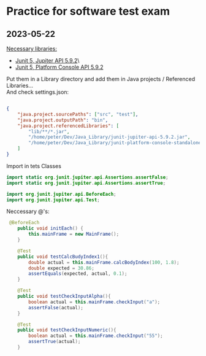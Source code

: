 # Practice for software test exam
## 2023-05-22

<u>Necessary libraries:</u>

* [Junit 5, Jupiter API 5.9.2](https://repo1.maven.org/maven2/org/junit/jupiter/junit-jupiter-api/5.9.2/junit-jupiter-api-5.9.2.jar)\
* [Junit 5, Platform Console API 5.9.2](https://repo1.maven.org/maven2/org/junit/platform/junit-platform-console-standalone/1.9.2/junit-platform-console-standalone-1.9.2.jar)

Put them in a Library directory and add them in Java projects / Referenced Libraries...\
And check settings.json:

```json

{
    "java.project.sourcePaths": ["src", "test"],
    "java.project.outputPath": "bin",
    "java.project.referencedLibraries": [
        "lib/**/*.jar",       
        "/home/peter/Dev/Java_Library/junit-jupiter-api-5.9.2.jar",
        "/home/peter/Dev/Java_Library/junit-platform-console-standalone-1.9.2.jar"
    ]
}

```
Import in tets Classes

```java
import static org.junit.jupiter.api.Assertions.assertFalse;
import static org.junit.jupiter.api.Assertions.assertTrue;

import org.junit.jupiter.api.BeforeEach;
import org.junit.jupiter.api.Test;
```
Neccessary @'s:

```java
 @BeforeEach
    public void initEach() {
        this.mainFrame = new MainFrame();
    }

    @Test
    public void testCalcBudyIndex1(){
        double actual = this.mainFrame.calcBodyIndex(100, 1.8);
        double expected = 30.86;
        assertEquals(expected, actual, 0.1);
    }

    @Test
    public void testCheckInputAlpha(){
        boolean actual = this.mainFrame.checkInput("a");        
        assertFalse(actual);        
    }

    @Test
    public void testCheckInputNumeric(){
        boolean actual = this.mainFrame.checkInput("55");        
        assertTrue(actual);        
    }



```